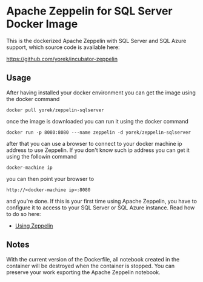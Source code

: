 # Apache Zeppelin for SQL Server Docker Image
This is the dockerized Apache Zeppelin with SQL Server and SQL Azure support, which source code is available here:

https://github.com/yorek/incubator-zeppelin

## Usage 

After having installed your docker environment you can get the image using the docker command

    docker pull yorek/zeppelin-sqlserver

once the image is downloaded you can run it using the docker command

    docker run -p 8080:8080 ---name zeppelin -d yorek/zeppelin-sqlserver

after that you can use a browser to connect to your docker machine ip address to use Zeppelin. If you don't know such ip address you can get it using the followin command

    docker-machine ip

you can then point your browser to

    http://<docker-machine ip>:8080

and you're done. If this is your first time using Apache Zeppelin, you have to configure it to access to your SQL Server or SQL Azure instance. Read how to do so here: 

 - [Using Zeppelin](https://github.com/yorek/incubator-zeppelin#using-zeppelin)

## Notes

With the current version of the Dockerfile, all notebook created in the container will be destroyed when the container is stopped. You can preserve your work exporting the Apache Zeppelin notebook.
